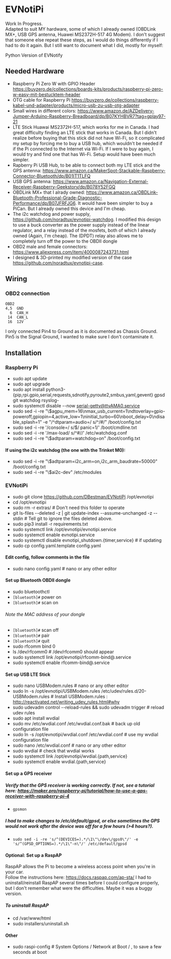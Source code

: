 # EVNotiPi
Work In Progress.  
Adapted to suit MY hardware, some of which I already owned (OBDLink MX+, USB GPS antenna, Huawei MS2372H-517 4G Modem).
I don't suggest that someone else repeat these steps, as I would do things differently if I had to do it again.  But I still want to document what I did, mostly for myself:

Python Version of EVNotify
## Needed Hardware
- Raspberry Pi Zero W with GPIO Header https://buyzero.de/collections/boards-kits/products/raspberry-pi-zero-w-easy-mit-bestucktem-header
- OTG cable for Raspberry Pi https://buyzero.de/collections/raspberry-kabel-und-adapter/products/micro-usb-zu-usb-otg-adapter
- Small wires in different colors: https://www.amazon.de/AZDelivery-Jumper-Arduino-Raspberry-Breadboard/dp/B07KYHBVR7?tag=gplay97-21
- LTE Stick Huawai MS2372H-517, which works for me in Canada.  I had great difficulty finding an LTE stick that works in Canada.  But I didn't realize before buying that this stick did not have Wi-Fi, so it complicated my setup by forcing me to buy a USB hub, which wouldn't be needed if if the Pi connected to the Internet via Wi-Fi.  If I were to buy again, I would try and find one that has Wi-Fi.  Setup would have been much simpler.
- Rapberry Pi USB Hub, to be able to connect both my LTE stick and the GPS antenna: https://www.amazon.ca/MakerSpot-Stackable-Raspberry-Connector-Bluetooth/dp/B01IT1TLFQ
- USB GPS antenna: https://www.amazon.ca/Navigation-External-Receiver-Raspberry-Geekstory/dp/B078Y52FGQ
- OBDLink MX+ that I alrady owned: https://www.amazon.ca/OBDLink-Bluetooth-Professional-Grade-Diagnostic-Performance/dp/B07JFRFJG6.  It would have been simpler to buy a PiCan.  But I already owned this device and I'm cheap.
- The i2c watchdog and power supply, https://github.com/noradtux/evnotipi-watchdog.  I modified this design to use a buck converter as the power supply instead of the linear regulator, and a relay instead of the mosfets, both of which I already owned (Again, I'm cheap).  The (DPDT) relay also allows me to completely turn off the power to the OBDII dongle
- OBD2 male and female connectors: https://www.aliexpress.com/item/4000087243731.html
- I designed & 3D-printed my modified version of the case https://github.com/noradtux/evnotipi-case.
## Wiring
### OBD2 connection
```
OBD2       
4,5  GND   
  6  CAN_H 
 14  CAN_L 
 16  12V   
```
I only connected Pin4 to Ground as it is documented as Chassis Ground.  Pin5 is the Signal Ground, I wanted to make sure I don't contaminate it.

## Installation
### Raspberry Pi
- sudo apt update
- sudo apt upgrade
- sudo apt install python3-{pip,rpi.gpio,serial,requests,sdnotify,pyroute2,smbus,yaml,gevent} gpsd git watchdog rsyslog-
- sudo systemctl disable --now serial-getty@ttyAMA0.service
- sudo sed -i -re "\\$agpu_mem=16\nmax_usb_current=1\ndtoverlay=gpio-poweroff,gpiopin=4,active_low=1\ninitial_turbo=60\nboot_delay=0\ndisable_splash=1" -e "/^dtparam=audio=/ s/^/#/" /boot/config.txt
- sudo sed -i -re '/console=/ s/$/ panic=1/' /boot/cmdline.txt
- sudo sed -i -re '/max-load/ s/^#//' /etc/watchdog.conf
- sudo sed -i -re "\\$adtparam=watchdog=on" /boot/config.txt
#### If using the i2c watchdog (the one with the Trinket M0):
- sudo sed -i -re "\\$adtparam=i2c_arm=on,i2c_arm_baudrate=50000" /boot/config.txt
- sudo sed -i -re "\\$ai2c-dev" /etc/modules
### EVNotiPi
- sudo git clone https://github.com/DBestman/EVNotiPi /opt/evnotipi
- cd /opt/evnotipi
- sudo rm -r extras/ # Don't need this folder to operate
- git ls-files --deleted -z | git update-index --assume-unchanged -z --stdin # Tell git to ignore the files deleted above.
- sudo pip3 install -r requirements.txt
- sudo systemctl link /opt/evnotipi/evnotipi.service
- sudo systemctl enable evnotipi.service
- sudo systemctl disable evnotipi_shutdown.{timer,service} # if updating
- sudo cp config.yaml.template config.yaml
#### Edit config, follow comments in the file
- sudo nano config.yaml # nano or any other editor
#### Set up Bluetooth OBDII dongle
- sudo bluetoothctl
- `[bluetooth]#` power on
- `[bluetooth]#` scan on
###### Note the MAC address of your dongle
- `[bluetooth]#` scan off
- `[bluetooth]#` pair <MAC>
- `[bluetooth]#` quit
- sudo rfcomm bind 0 <MAC> 
- ls /dev/rfcomm0 # /dev/rfcomm0 should appear
- sudo systemctl link /opt/evnotipi/rfcomm-bind@.service
- sudo systemctl enable rfcomm-bind@<MAC>.service
#### Set up USB LTE Stick
- sudo nano USBModem.rules # nano or any other editor
- sudo ln -s /opt/evnotipi/USBModem.rules /etc/udev/rules.d/20-USBModem.rules  # Install USBModem.rules : http://reactivated.net/writing_udev_rules.html#why
- sudo udevadm control --reload-rules && sudo udevadm trigger # reload udev rules
- sudo apt install wvdial
- sudo mv /etc/wvdial.conf /etc/wvdial.conf.bak # back up old configuration file
- sudo ln -s /opt/evnotipi/wvdial.conf /etc/wvdial.conf # use my wvdial configuration file
- sudo nano /etc/wvdial.conf # nano or any other editor
- sudo wvdial # check that wvdial works
- sudo systemctl link /opt/evnotipi/wvdial.{path,service}
- sudo systemctl enable wvdial.{path,service}
#### Set up a GPS receiver
##### Verify that the GPS receiver is working correctly. If not, see a tutorial here: https://maker.pro/raspberry-pi/tutorial/how-to-use-a-gps-receiver-with-raspberry-pi-4
- `gpsmon` 
##### I had to make changes to /etc/default/gpsd, or else sometimes the GPS would not work after the device was off for a few hours (>4 hours?).
- `sudo sed -i -re 's/^(DEVICES=).*/\1\"\/dev\/gps0\"/' -e 's/^(GPSD_OPTIONS=).*/\1\"-n\"/' /etc/default/gpsd`
#### Optional: Set up a RaspAP
RaspAP allows the Pi to become a wireless access point when you're in your car.  
Follow the instructions here: https://docs.raspap.com/ap-sta/
I had to uninstall/reinstall RaspAP several times before I could configure properly, but I don't remember what were the difficulties.  Maybe it was a buggy version.
##### To uninstall RaspAP
- cd /var/www/html
- sudo installers/uninstall.sh
#### Other
- sudo raspi-config # System Options / Network at Boot / <No>, to save a few seconds at boot
